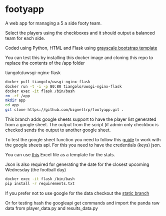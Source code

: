 # footyapp

A web app for managing a 5 a side footy team.

Select the players using the checkboxes and it should output a balanced team
for each side.

Coded using Python, HTML and Flask using
[grayscale bootstrap template](https://startbootstrap.com/theme/grayscale)

You can test this by installing this docker image and cloning this repo to
replace the contents of the /app folder

tiangolo/uwsgi-nginx-flask

```bash
docker pull tiangolo/uwsgi-nginx-flask
docker run -t -i -p 80:80 tiangolo/uwsgi-nginx-flask
docker exec -it flask /bin/bash
rm -rf /app
mkdir app
cd app
git clone https://github.com/bignellrp/footyapp.git .
```

This branch adds google sheets support to have the player list generated from a
google sheet. The output from the script (if admin only checkbox is checked
sends the output to another google sheet.

To test the google sheet function you need to follow this
[guide](https://www.youtube.com/watch?v=4ssigWmExak)
to work with the google sheets api. For this you need to have the credentials (keys)
json.

You can use [this](https://github.com/bignellrp/footyapp/blob/main/Player%20Stats.xlsx) Excel file as
a template for the stats.

Json is also required for generating the date for the closest upcoming
Wednesday (the football day)

```bash
docker exec -it flask /bin/bash
pip install -r requirements.txt
```

If you prefer not to use google for the data checkout the [static branch](https://github.com/bignellrp/footyapp/tree/static)

Or for testing hash the googleapi get commands and import the panda raw data from player_data.py and results_data.py